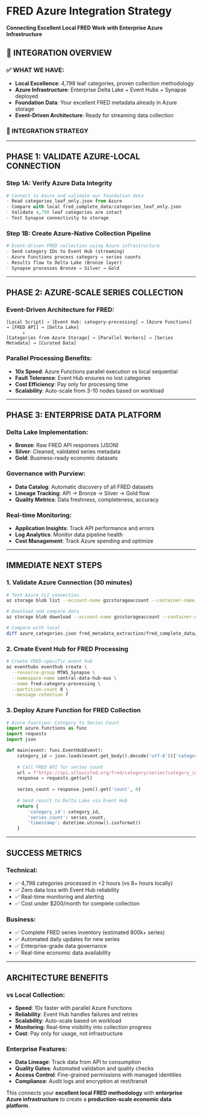 # FRED Azure Integration Strategy
**Connecting Excellent Local FRED Work with Enterprise Azure Infrastructure**

## **🎯 INTEGRATION OVERVIEW**

### **✅ WHAT WE HAVE:**
- **Local Excellence**: 4,798 leaf categories, proven collection methodology
- **Azure Infrastructure**: Enterprise Delta Lake + Event Hubs + Synapse deployed  
- **Foundation Data**: Your excellent FRED metadata already in Azure storage
- **Event-Driven Architecture**: Ready for streaming data collection

### **🚀 INTEGRATION STRATEGY**

---

## **PHASE 1: VALIDATE AZURE-LOCAL CONNECTION**

### **Step 1A: Verify Azure Data Integrity**
```python
# Connect to Azure and validate our foundation data
- Read categories_leaf_only.json from Azure
- Compare with local fred_complete_data/categories_leaf_only.json
- Validate 4,798 leaf categories are intact
- Test Synapse connectivity to storage
```

### **Step 1B: Create Azure-Native Collection Pipeline**
```python
# Event-driven FRED collection using Azure infrastructure
- Send category IDs to Event Hub (streaming)
- Azure Functions process category → series counts
- Results flow to Delta Lake (Bronze layer)
- Synapse processes Bronze → Silver → Gold
```

---

## **PHASE 2: AZURE-SCALE SERIES COLLECTION**

### **Event-Driven Architecture for FRED:**
```
[Local Script] → [Event Hub: category-processing] → [Azure Functions] → [FRED API] → [Delta Lake]
      ↓
[Categories from Azure Storage] → [Parallel Workers] → [Series Metadata] → [Curated Data]
```

### **Parallel Processing Benefits:**
- **10x Speed**: Azure Functions parallel execution vs local sequential
- **Fault Tolerance**: Event Hub ensures no lost categories
- **Cost Efficiency**: Pay only for processing time
- **Scalability**: Auto-scale from 3-10 nodes based on workload

---

## **PHASE 3: ENTERPRISE DATA PLATFORM**

### **Delta Lake Implementation:**
- **Bronze**: Raw FRED API responses (JSON)
- **Silver**: Cleaned, validated series metadata  
- **Gold**: Business-ready economic datasets

### **Governance with Purview:**
- **Data Catalog**: Automatic discovery of all FRED datasets
- **Lineage Tracking**: API → Bronze → Silver → Gold flow
- **Quality Metrics**: Data freshness, completeness, accuracy

### **Real-time Monitoring:**
- **Application Insights**: Track API performance and errors
- **Log Analytics**: Monitor data pipeline health
- **Cost Management**: Track Azure spending and optimize

---

## **IMMEDIATE NEXT STEPS**

### **1. Validate Azure Connection (30 minutes)**
```bash
# Test Azure CLI connection
az storage blob list --account-name gzcstorageaccount --container-name federal-reserve-data

# Download and compare data
az storage blob download --account-name gzcstorageaccount --container-name federal-reserve-data --name categories_leaf_only.json --file azure_categories.json

# Compare with local
diff azure_categories.json fred_metadata_extraction/fred_complete_data/categories_leaf_only.json
```

### **2. Create Event Hub for FRED Processing**
```bash
# Create FRED-specific event hub
az eventhubs eventhub create \
  --resource-group MTWS_Synapse \
  --namespace-name central-data-hub-eus \
  --name fred-category-processing \
  --partition-count 8 \
  --message-retention 7
```

### **3. Deploy Azure Function for FRED Collection**
```python
# Azure Function: Category to Series Count
import azure.functions as func
import requests
import json

def main(event: func.EventHubEvent):
    category_id = json.loads(event.get_body().decode('utf-8'))['category_id']
    
    # Call FRED API for series count
    url = f"https://api.stlouisfed.org/fred/category/series?category_id={category_id}&api_key={API_KEY}&file_type=json&limit=1"
    response = requests.get(url)
    
    series_count = response.json().get('count', 0)
    
    # Send result to Delta Lake via Event Hub
    return {
        'category_id': category_id,
        'series_count': series_count,
        'timestamp': datetime.utcnow().isoformat()
    }
```

---

## **SUCCESS METRICS**

### **Technical:**
- ✅ 4,798 categories processed in <2 hours (vs 8+ hours locally)
- ✅ Zero data loss with Event Hub reliability
- ✅ Real-time monitoring and alerting
- ✅ Cost under $200/month for complete collection

### **Business:**
- ✅ Complete FRED series inventory (estimated 800k+ series)
- ✅ Automated daily updates for new series
- ✅ Enterprise-grade data governance
- ✅ Real-time economic data availability

---

## **ARCHITECTURE BENEFITS**

### **vs Local Collection:**
- **Speed**: 10x faster with parallel Azure Functions
- **Reliability**: Event Hub handles failures and retries
- **Scalability**: Auto-scale based on workload
- **Monitoring**: Real-time visibility into collection progress
- **Cost**: Pay only for usage, not infrastructure

### **Enterprise Features:**
- **Data Lineage**: Track data from API to consumption
- **Quality Gates**: Automated validation and quality checks
- **Access Control**: Fine-grained permissions with managed identities  
- **Compliance**: Audit logs and encryption at rest/transit

This connects your **excellent local FRED methodology** with **enterprise Azure infrastructure** to create a **production-scale economic data platform**. 